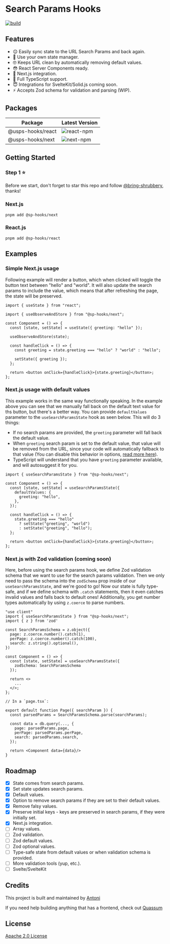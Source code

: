 # Search Params Hooks

[![build](https://github.com/bring-shrubbery/sp-hooks/actions/workflows/ci.yml/badge.svg)](https://github.com/bring-shrubbery/sp-hooks/actions/workflows/ci.yml)

## Features

- 😌 Easily sync state to the URL Search Params and back again.
- 💪 Use your own state manager.
- 🤓 Keeps URL clean by automatically removing default values.
- 😳 React Server Components ready.
- 🚀 Next.js integration.
- 🤯 Full TypeScript support.
- 😇 Integrations for SvelteKit/Solid.js coming soon.
- ⚡️ Accepts Zod schema for validation and parsing (WIP).

## Packages

| Package           | Latest Version                                                 |
| ----------------- | -------------------------------------------------------------- |
| @usps-hooks/react | ![react-npm](https://img.shields.io/npm/v/%40sp-hooks%2Freact) |
| @usps-hooks/next  | ![next-npm](https://img.shields.io/npm/v/%40sp-hooks%2Fnext)   |

## Getting Started

### Step 1 ⭐️

Before we start, don't forget to star this repo and follow [@bring-shrubbery](https://github.com/bring-shrubbery), thanks!

### Next.js

`pnpm add @sp-hooks/next`

### React.js

`pnpm add @sp-hooks/react`

## Examples

### Simple Next.js usage

Following example will render a button, which when clicked will toggle the button text between "hello" and "world". It will also update the search params to include the value, which means that after refreshing the page, the state will be preserved.

```tsx
import { useState } from "react";

import { useObserveAndStore } from "@sp-hooks/next";

const Component = () => {
  const [state, setState] = useState({ greeting: "hello" });

  useObserveAndStore(state);

  const handleClick = () => {
    const greeting = state.greeting === "hello" ? "world" : "hello";

    setState({ greeting });
  };

  return <button onClick={handleClick}>{state.greeting}</button>;
};
```

### Next.js usage with default values

This example works in the same way functionally speaking. In the example above you can see that we manually fall back on the default text value for ths button, but there's a better way. You can provide `defaultValues` parameter to the `useSearchParamsState` hook as seen below. This will do 3 things:

- If no search params are provided, the `greeting` parameter will fall back the default value.
- When `greeting` search param is set to the default value, that value will be removed from the URL, since your code will automatically fallback to that value (You can disable this behavior in options, [read more here](/#todo)).
- TypeScript will understand that you have `greeting` parameter available, and will autosuggest it for you.

```tsx
import { useSearchParamsState } from "@sp-hooks/next";

const Component = () => {
  const [state, setState] = useSearchParamsState({
    defaultValues: {
      greeting: "hello",
    },
  });

  const handleClick = () => {
    state.greeting === "hello"
      ? setState("greeting", "world")
      : setState("greeting", "hello");
  };

  return <button onClick={handleClick}>{state.greeting}</button>;
};
```

### Next.js with Zod validation (coming soon)

Here, before using the search params hook, we define Zod validation schema that we want to use for the search params validation. Then we only need to pass the schema into the `zodSchema` prop inside of our `useSearchParamsState`, and we're good to go! Now our state is fully type-safe, and if we define schema with `.catch` statements, then it even catches invalid values and falls back to default ones! Additionally, you get number types automatically by using `z.coerce` to parse numbers.

```tsx
"use client"
import { useSearchParamsState } from "@sp-hooks/next";
import { z } from 'zod'

const SearchParamsSchema = z.object({
  page: z.coerce.number().catch(1),
  perPage: z.coerce.number().catch(100),
  search: z.string().optional(),
})

const Component = () => {
  const [state, setState] = useSearchParamsState({
    zodSchema: SearchParamsSchema
  });

  return <>
    ...
  </>;
};

// In a `page.tsx`:

export default function Page({ searchParam }) {
  const parsedParams = SearchParamsSchema.parse(searchParams);

  const data = db.query(..., {
    page: parsedParams.page,
    perPage: parsedParams.perPage,
    search: parsedParams.search,
  });

  return <Component data={data}/>
}
```

## Roadmap

- [x] State comes from search params.
- [x] Set state updates search params.
- [x] Default values.
- [x] Option to remove search params if they are set to their default values.
- [x] Remove falsy values.
- [x] Preserve initial keys - keys are preserved in search params, if they were initially set.
- [x] Next.js integration.
- [ ] Array values.
- [ ] Zod validation.
- [ ] Zod default values.
- [ ] Zod optional values.
- [ ] Type-safe state from default values or when validation schema is provided.
- [ ] More validation tools (yup, etc.).
- [ ] Svelte/SvelteKit

## Credits

This project is built and maintained by [Antoni](https://github.com/bring-shrubbery)

If you need help building anything that has a frontend, check out [Quassum](https://quassum.com)

## License

[Apache 2.0 License](./LICENSE)
